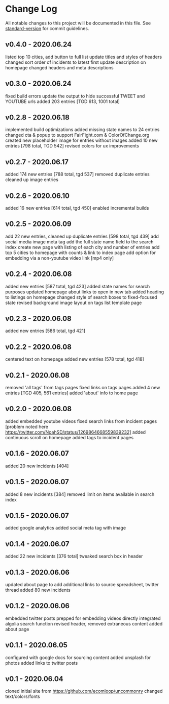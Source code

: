# Change Log
All notable changes to this project will be documented in this file. See [standard-version](https://github.com/conventional-changelog/standard-version) for commit guidelines.


## v0.4.0 - 2020.06.24
listed top 10 cities, add button to full list
update titles and styles of headers
changed sort order of incidents to latest first
update description on homepage
changed headers and meta descriptions

## v0.3.0 - 2020.06.24
fixed build errors
update the output to hide successful TWEET and YOUTUBE urls
added 203 entries [TGD 613, 1001 total]

## v0.2.8 - 2020.06.18
implemented build optimizations
added missing state names to 24 entries
changed cta & popup to support FairFight.com & ColorOfChange.org
created new placeholder image for entries without images
added 10 new entries [798 total, TGD 542]
revised colors for ux improvements

## v0.2.7 - 2020.06.17
added 174 new entries [788 total, tgd 537]
removed duplicate entries
cleaned up image entries

## v0.2.6 - 2020.06.10
added 16 new entries [614 total, tgd 450]
enabled incremental builds

## v0.2.5 - 2020.06.09
add 22 new entries, cleaned up duplicate entries  [598 total, tgd 439]
add social media image meta tag
add the full state name field to the search index
create new page with listing of each city and number of entries
add top 5 cities to homepage with counts & link to index page
add option for embedding via a non-youtube video link [mp4 only]

## v0.2.4 - 2020.06.08
added new entries [587 total, tgd 423]
added state names for search purposes
updated homepage about links to open in new tab
added heading to listings on homepage
changed style of search boxes to fixed-focused state
revised background image layout on tags list template page

## v0.2.3 - 2020.06.08
added new entries [586 total, tgd 421]

## v0.2.2 - 2020.06.08
centered text on homepage
added new entries [578 total, tgd 418]

## v0.2.1 - 2020.06.08
removed 'all tags' from tags pages
fixed links on tags pages added 4 new entries [TGD 405, 561 entries]
added 'about' info to home page

## v0.2.0 - 2020.06.08
added embedded youtube videos
fixed search links from incident pages [problem noted here https://twitter.com/NoahSD/status/1269864668559839232]
added continuous scroll on homepage
added tags to incident pages

## v0.1.6 - 2020.06.07
added 20 new incidents [404]

## v0.1.5 - 2020.06.07
added 8 new incidents [384]
removed limit on items available in search index

## v0.1.5 - 2020.06.07
added google analytics
added social meta tag with image

## v0.1.4 - 2020.06.07
added 22 new incidents [376 total]
tweaked search box in header

## v0.1.3 - 2020.06.06
updated about page to add additional links to source spreadsheet, twitter thread
added 80 new incidents

## v0.1.2 - 2020.06.06
embedded twitter posts
prepped for embedding videos directly
integrated algolia search function
revised header, removed extraneous content
added about page

## v0.1.1 - 2020.06.05
configured with google docs for sourcing content
added unsplash for photos
added links to twitter posts

## v0.1 - 2020.06.04
cloned initial site from https://github.com/ecomloop/uncommonry
changed text/colors/fonts
